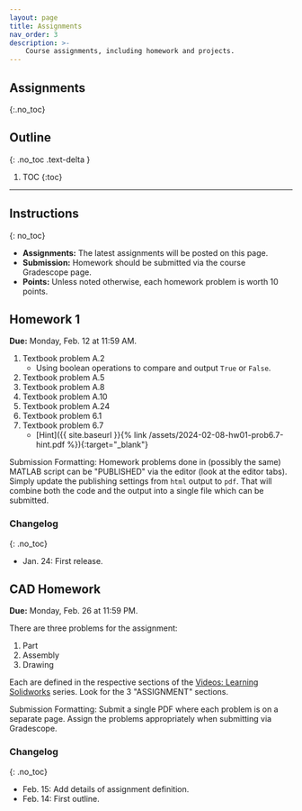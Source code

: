 ```yaml
---
layout: page
title: Assignments
nav_order: 3
description: >-
    Course assignments, including homework and projects.
---
```


## Assignments
{:.no_toc}

## Outline
{: .no_toc .text-delta }

1. TOC
{:toc}

---

## Instructions
{: no_toc}

- **Assignments:** The latest assignments will be posted on this page. 
- **Submission:** Homework should be submitted via the course Gradescope page.
- **Points:** Unless noted otherwise, each homework problem is worth 10 points.

## Homework 1

**Due:** Monday, Feb. 12 at 11:59 AM.

1. Textbook problem A.2
   - Using boolean operations to compare and output `True` or `False`.
2. Textbook problem A.5
3. Textbook problem A.8
4. Textbook problem A.10
5. Textbook problem A.24
6. Textbook problem 6.1
7. Textbook problem 6.7
   - [Hint]({{ site.baseurl }}{% link /assets/2024-02-08-hw01-prob6.7-hint.pdf %}){:target="_blank"}

Submission Formatting: Homework problems done in (possibly the same) MATLAB script can be "PUBLISHED" via the editor (look at the editor tabs).  Simply update the publishing settings from `html` output to `pdf`.  That will combine both the code and the output into a single file which can be submitted.

### Changelog
{: .no_toc}

- Jan. 24: First release.

## CAD Homework 

**Due:** Monday, Feb. 26 at 11:59 PM.

There are three problems for the assignment:
1. Part
2. Assembly
3. Drawing

Each are defined in the respective sections of the [Videos: Learning Solidworks](https://greenlakelabs.thinkific.com/courses/LearningSolidworks) series.  Look for the 3 "ASSIGNMENT" sections.

Submission Formatting: Submit a single PDF where each problem is on a separate page.  Assign the problems appropriately when submitting via Gradescope.

### Changelog
{: .no_toc}

- Feb. 15: Add details of assignment definition.
- Feb. 14: First outline.
